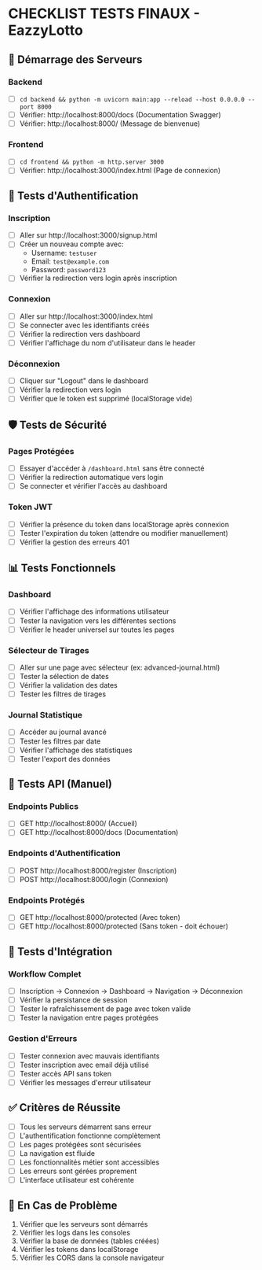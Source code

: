# CHECKLIST TESTS FINAUX - EazzyLotto

## 🚀 Démarrage des Serveurs

### Backend
- [ ] `cd backend && python -m uvicorn main:app --reload --host 0.0.0.0 --port 8000`
- [ ] Vérifier: http://localhost:8000/docs (Documentation Swagger)
- [ ] Vérifier: http://localhost:8000/ (Message de bienvenue)

### Frontend
- [ ] `cd frontend && python -m http.server 3000`
- [ ] Vérifier: http://localhost:3000/index.html (Page de connexion)

## 🔐 Tests d'Authentification

### Inscription
- [ ] Aller sur http://localhost:3000/signup.html
- [ ] Créer un nouveau compte avec:
  - Username: `testuser`
  - Email: `test@example.com`
  - Password: `password123`
- [ ] Vérifier la redirection vers login après inscription

### Connexion
- [ ] Aller sur http://localhost:3000/index.html
- [ ] Se connecter avec les identifiants créés
- [ ] Vérifier la redirection vers dashboard
- [ ] Vérifier l'affichage du nom d'utilisateur dans le header

### Déconnexion
- [ ] Cliquer sur "Logout" dans le dashboard
- [ ] Vérifier la redirection vers login
- [ ] Vérifier que le token est supprimé (localStorage vide)

## 🛡️ Tests de Sécurité

### Pages Protégées
- [ ] Essayer d'accéder à `/dashboard.html` sans être connecté
- [ ] Vérifier la redirection automatique vers login
- [ ] Se connecter et vérifier l'accès au dashboard

### Token JWT
- [ ] Vérifier la présence du token dans localStorage après connexion
- [ ] Tester l'expiration du token (attendre ou modifier manuellement)
- [ ] Vérifier la gestion des erreurs 401

## 📊 Tests Fonctionnels

### Dashboard
- [ ] Vérifier l'affichage des informations utilisateur
- [ ] Tester la navigation vers les différentes sections
- [ ] Vérifier le header universel sur toutes les pages

### Sélecteur de Tirages
- [ ] Aller sur une page avec sélecteur (ex: advanced-journal.html)
- [ ] Tester la sélection de dates
- [ ] Vérifier la validation des dates
- [ ] Tester les filtres de tirages

### Journal Statistique
- [ ] Accéder au journal avancé
- [ ] Tester les filtres par date
- [ ] Vérifier l'affichage des statistiques
- [ ] Tester l'export des données

## 🔧 Tests API (Manuel)

### Endpoints Publics
- [ ] GET http://localhost:8000/ (Accueil)
- [ ] GET http://localhost:8000/docs (Documentation)

### Endpoints d'Authentification
- [ ] POST http://localhost:8000/register (Inscription)
- [ ] POST http://localhost:8000/login (Connexion)

### Endpoints Protégés
- [ ] GET http://localhost:8000/protected (Avec token)
- [ ] GET http://localhost:8000/protected (Sans token - doit échouer)

## 🎯 Tests d'Intégration

### Workflow Complet
- [ ] Inscription → Connexion → Dashboard → Navigation → Déconnexion
- [ ] Vérifier la persistance de session
- [ ] Tester le rafraîchissement de page avec token valide
- [ ] Tester la navigation entre pages protégées

### Gestion d'Erreurs
- [ ] Tester connexion avec mauvais identifiants
- [ ] Tester inscription avec email déjà utilisé
- [ ] Tester accès API sans token
- [ ] Vérifier les messages d'erreur utilisateur

## ✅ Critères de Réussite

- [ ] Tous les serveurs démarrent sans erreur
- [ ] L'authentification fonctionne complètement
- [ ] Les pages protégées sont sécurisées
- [ ] La navigation est fluide
- [ ] Les fonctionnalités métier sont accessibles
- [ ] Les erreurs sont gérées proprement
- [ ] L'interface utilisateur est cohérente

## 🚨 En Cas de Problème

1. Vérifier que les serveurs sont démarrés
2. Vérifier les logs dans les consoles
3. Vérifier la base de données (tables créées)
4. Vérifier les tokens dans localStorage
5. Vérifier les CORS dans la console navigateur